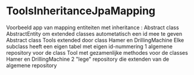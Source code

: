 # ToolsInheritanceJpaMapping

Voorbeeld app van mapping entiteiten met inheritance :
Abstract class AbstractEntity om extended classes autometatisch een id mee te geven
Abstract class Tools extended door class Hamer en DrillingMachine
Elke subclass heeft een eigen tabel met eigen id-nummering
1 algemene repository voor de class Tool met gezamenlijke methodes voor de classes Hamer en DrillingMachine
2 "lege" repository die extenden van de algemene repository
